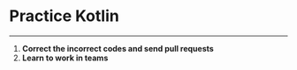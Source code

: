 # Practice Kotlin
***
1. **Correct the incorrect codes and send pull requests**
2. **Learn to work in teams**
